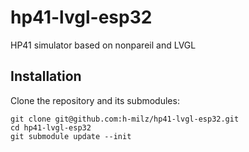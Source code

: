 # hp41-lvgl-esp32
HP41 simulator based on nonpareil and LVGL 

## Installation

Clone the repository and its submodules: 

    git clone git@github.com:h-milz/hp41-lvgl-esp32.git
    cd hp41-lvgl-esp32
    git submodule update --init

